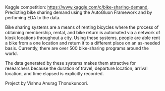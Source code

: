 
Kaggle competition: https://www.kaggle.com/c/bike-sharing-demand, Predicting bike sharing demand using the AutoGluon Framework and by perfoming EDA to the data.

Bike sharing systems are a means of renting bicycles where the process of obtaining membership, rental, and bike return is automated via a network of kiosk locations throughout a city. Using these systems, people are able rent a bike from a one location and return it to a different place on an as-needed basis. Currently, there are over 500 bike-sharing programs around the world.

The data generated by these systems makes them attractive for researchers because the duration of travel, departure location, arrival location, and time elapsed is explicitly recorded.



Project by Vishnu Anurag Thonukunoori.